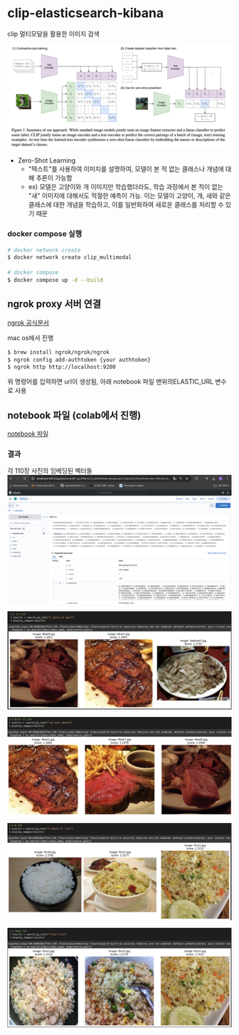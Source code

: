 # clip-elasticsearch-kibana

clip 멀티모달을 활용한 이미지 검색

![clip figure1](readme_images/clip_figure.png)

- Zero-Shot Learning
  - "텍스트"를 사용하여 이미지를 설명하여, 모델이 본 적 없는 클래스나 개념에 대해 추론이 가능함
  - ex) 모델은 고양이와 개 이미지만 학습했더라도, 학습 과정에서 본 적이 없는 "새" 이미지에 대해서도 적절한 예측이 가능.
    이는 모델이 고양이, 개, 새와 같은 클래스에 대한 개념을 학습하고, 이를 일반화하여 새로운 클래스를 처리할 수 있기 때문

### docker compose 실행

```sh
# docker network create
$ docker network create clip_multimodal

# docker compose
$ docker compose up -d --build
```

## ngrok proxy 서버 연결

[ngrok 공식문서](https://dashboard.ngrok.com/get-started/setup/macos)

mac os에서 진행

```sh
$ brew install ngrok/ngrok/ngrok
$ ngrok config add-authtoken {your authtoken}
$ ngrok http http://localhost:9200
```

위 명령어를 입력하면 url이 생성됨, 아래 notebook 파일 맨위의ELASTIC_URL 변수로 사용

## notebook 파일 (colab에서 진행)

[notebook 파일](https://github.com/hyeonDD/clip-elasticsearch/blob/main/clip_elasticsearch.ipynb)

### 결과

각 110장 사진의 임베딩된 벡터들
![kibana discover](readme_images/kibana_discover.png)

![meat](readme_images/meat.png)

![red meat](readme_images/red_meat.png)

![rice](readme_images/rice.png)

![fried rice](readme_images/fried_rice.png)
